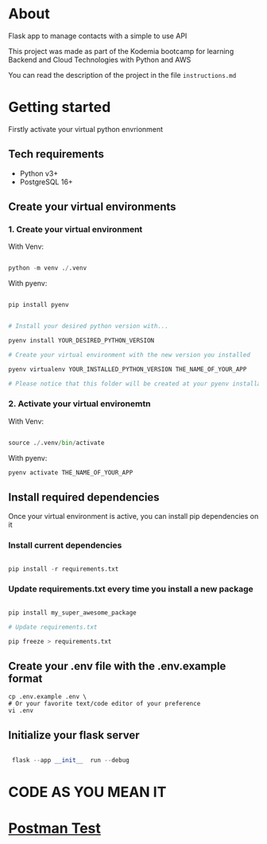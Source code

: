 # About

Flask app to manage contacts with a simple to use API

This project was made as part of the Kodemia bootcamp for learning Backend and Cloud Technologies with Python and AWS

You can read the description of the project in the file `instructions.md`

# Getting started

Firstly activate your virtual python envrionment

## Tech requirements

- Python v3+
- PostgreSQL 16+

## Create your virtual environments

### 1. Create your virtual environment

With Venv:

```python

python -m venv ./.venv

```

With pyenv:

```python

pip install pyenv


# Install your desired python version with...

pyenv install YOUR_DESIRED_PYTHON_VERSION

# Create your virtual environment with the new version you installed

pyenv virtualenv YOUR_INSTALLED_PYTHON_VERSION THE_NAME_OF_YOUR_APP

# Please notice that this folder will be created at your pyenv installation dir

```

### 2. Activate your virtual environemtn

With Venv:

```python

source ./.venv/bin/activate

```

With pyenv:

```python
pyenv activate THE_NAME_OF_YOUR_APP
```

## Install required dependencies

Once your virtual environment is active, you can install pip dependencies on it

### Install current dependencies

```python

pip install -r requirements.txt

```

### Update requirements.txt every time you install a new package

```python

pip install my_super_awesome_package

# Update requirements.txt

pip freeze > requirements.txt

```

## Create your .env file with the .env.example format

```shell
cp .env.example .env \
# Or your favorite text/code editor of your preference
vi .env
```

## Initialize your flask server

```python

 flask --app __init__  run --debug

```

# CODE AS YOU MEAN IT

# [Postman Test](https://www.postman.com/irfdev/workspace/pygenda/globals)
